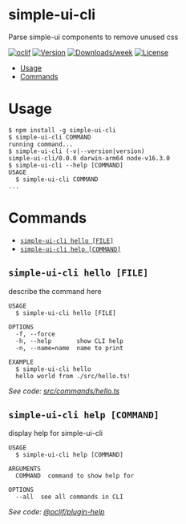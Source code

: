 simple-ui-cli
=============

Parse simple-ui components to remove unused css

[![oclif](https://img.shields.io/badge/cli-oclif-brightgreen.svg)](https://oclif.io)
[![Version](https://img.shields.io/npm/v/simple-ui-cli.svg)](https://npmjs.org/package/simple-ui-cli)
[![Downloads/week](https://img.shields.io/npm/dw/simple-ui-cli.svg)](https://npmjs.org/package/simple-ui-cli)
[![License](https://img.shields.io/npm/l/simple-ui-cli.svg)](https://github.com/lpturmel/simple-ui-cli/blob/master/package.json)

<!-- toc -->
* [Usage](#usage)
* [Commands](#commands)
<!-- tocstop -->
# Usage
<!-- usage -->
```sh-session
$ npm install -g simple-ui-cli
$ simple-ui-cli COMMAND
running command...
$ simple-ui-cli (-v|--version|version)
simple-ui-cli/0.0.0 darwin-arm64 node-v16.3.0
$ simple-ui-cli --help [COMMAND]
USAGE
  $ simple-ui-cli COMMAND
...
```
<!-- usagestop -->
# Commands
<!-- commands -->
* [`simple-ui-cli hello [FILE]`](#simple-ui-cli-hello-file)
* [`simple-ui-cli help [COMMAND]`](#simple-ui-cli-help-command)

## `simple-ui-cli hello [FILE]`

describe the command here

```
USAGE
  $ simple-ui-cli hello [FILE]

OPTIONS
  -f, --force
  -h, --help       show CLI help
  -n, --name=name  name to print

EXAMPLE
  $ simple-ui-cli hello
  hello world from ./src/hello.ts!
```

_See code: [src/commands/hello.ts](https://github.com/lpturmel/simple-ui-cli/blob/v0.0.0/src/commands/hello.ts)_

## `simple-ui-cli help [COMMAND]`

display help for simple-ui-cli

```
USAGE
  $ simple-ui-cli help [COMMAND]

ARGUMENTS
  COMMAND  command to show help for

OPTIONS
  --all  see all commands in CLI
```

_See code: [@oclif/plugin-help](https://github.com/oclif/plugin-help/blob/v3.2.3/src/commands/help.ts)_
<!-- commandsstop -->
